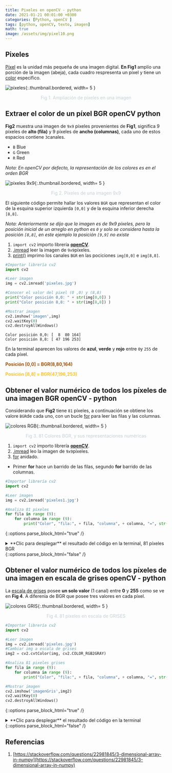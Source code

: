 ```yaml
---
title: Pixeles en openCV - python
date: 2021-01-21 00:01:00 +0300
categories: [Python, openCV ]
tags: [python, openCV, texto, imagen]   
math: true
image: /assets/img/pixel10.png
---
```


## Pixeles

[Píxel](https://es.wikipedia.org/wiki/P%C3%ADxel) es la unidad más pequeña de una imagen digital. **En Fig1** amplío una porción de la imagen (abeja), cada cuadro respresenta un píxel y tiene un [color](https://htmlcolorcodes.com/es/) específico.

![píxeles](https://res.cloudinary.com/dxh1bpaim/image/upload/c_scale,h_494,w_573/v1611872572/kipunaEC/pixeles/pixel10_sllyey.png "píxeles"){:.thumbnail.bordered, width= 5 }
<center>
<p style="color: rgb(199,207,210);"> Fig 1. Ampliación de píxeles en una imagen</p>
</center>

## Extraer el color de un píxel BGR openCV python

**Fig2** muestra una imagen de `9x9` píxeles provenientes de **Fig1**, significa 9 píxeles de **alto (fila)** y 9 píxeles de **ancho (columnas)**, cada uno de estos espacios contiene `3`canales.
 * `B` Blue
 * `G` Green
 * `R` Red

*Nota: En openCV por defecto, la representación  de los colores es en el orden BGR*

![píxeles 9x9](https://res.cloudinary.com/dxh1bpaim/image/upload/c_scale,h_181,w_185/v1611519638/kipunaEC/pixeles/pixel_l6xves.png "píxeles 9x9"){:.thumbnail.bordered, width= 5 }
<center>
<p style="color: rgb(199,207,210);"> Fig 2. Píxeles de una imagen 9x9</p>
</center>

El siguiente código permite hallar los  valores `BGR` que representan el color de la esquina superior izquierda `[0,0]` y  de la esquina inferior derecha `[8,8]`.

*Nota: Anteriormente se dijo que la imagen es de 9x9 píxeles, pero la posición inicial de un arreglo en python es `0` y solo se considera hasta la posición `[8,8]`, en este ejemplo la posición `[9,9]` no existe*

1. `import cv2` importo librería [**openCV**](https://opencv.org/).  
2. [.imread](https://docs.opencv.org/master/d4/da8/group__imgcodecs.html#ga288b8b3da0892bd651fce07b3bbd3a56) leer la imagen de `9x9`píxeles.
3. [print()](https://docs.python.org/3/whatsnew/3.0.html) imprimo los canales `BGR` en las pociciones `img[0,0]` e `img[8,8]`.

```python
#Importar librería cv2
import cv2

#Leer imagen
img = cv2.imread('pixeles.jpg')

#Conocer el valor del pixel (0 ,0) y (8,8)
print("Color posición 0,0: " + str(img[0,0]) )
print("Color posición 8,8: " + str(img[8,8]) )

#Mostrar imagen
cv2.imshow('imagen',img)
cv2.waitKey(0)
cv2.destroyAllWindows()
```
```terminal 
Color posición 0,0: [  8  80 164]
Color posición 8,8: [ 47 196 253]
```

En la terminal aparecen los valores de **azul**, **verde** y **rojo** entre `0`y `255` de cada píxel. 
<p style="color: rgb(164,80,8);"><strong> Posición [0,0] = BGR(8,80,164)</strong></p>
<p style="color: rgb(253,196,47);"><strong> Posición [8,8] = BGR(47,196,253)</strong></p>

## Obtener el valor numérico de todos los píxeles de una imagen BGR openCV - python

Considerando que **Fig2** tiene `81` píxeles, a continuación se obtiene los valore `BGR`de cada uno, con un bucle [for](https://docs.python.org/3/tutorial/controlflow.html#for-statements) para leer las filas y las columnas.

![colores RGB](https://res.cloudinary.com/dxh1bpaim/image/upload/c_scale,h_408,w_417/v1611548354/kipunaEC/pixeles/81pixeles_mu9l3i.png "Colores RGB"){:.thumbnail.bordered, width= 5 }
<center>
<p style="color: rgb(199,207,210);"> Fig 3. 81 Colores BGR, y sus representaciones numéricas</p>
</center>

1. `import cv2` importo librería [**openCV**](https://opencv.org/).  
2. [.imread](https://docs.opencv.org/master/d4/da8/group__imgcodecs.html#ga288b8b3da0892bd651fce07b3bbd3a56) leo la imagen de `9x9`píxeles.
3. [for](https://docs.python.org/3/tutorial/controlflow.html#for-statements) anidado. 
 * Primer **for** hace un barrido de las filas, segundo **for** barrido de las columnas.

```python
#Importar librería cv2
import cv2

#Leer imagen
img = cv2.imread('pixeles1.jpg')

#Analiza 81 pixeles
for fila in range (9):
    for columna in range (9):
        print("Color", "fila:", + fila, "columna", + columna, "=", str(img[fila,columna]))
```

{::options parse_block_html="true" /}

<details>
<summary markdown='span'> **Clic para desplegar** el resultado del código en la terminal, 81 píxeles BGR
</summary>

```terminal
Color fila: 0 columna 0 = [  8  80 164]
Color fila: 0 columna 1 = [ 12  85 171]
Color fila: 0 columna 2 = [ 12  89 176]
Color fila: 0 columna 3 = [ 14  96 185]
Color fila: 0 columna 4 = [ 15 103 193]
Color fila: 0 columna 5 = [ 16 109 200]
Color fila: 0 columna 6 = [ 14 113 205]
Color fila: 0 columna 7 = [ 12 115 208]
Color fila: 0 columna 8 = [ 12 116 209]
Color fila: 1 columna 0 = [  8  80 164]
Color fila: 1 columna 1 = [  5  81 164]
Color fila: 1 columna 2 = [  6  86 171]
Color fila: 1 columna 3 = [  8  93 179]
Color fila: 1 columna 4 = [  8  98 186]
Color fila: 1 columna 5 = [  7 104 192]
Color fila: 1 columna 6 = [  6 108 197]
Color fila: 1 columna 7 = [  9 114 205]
Color fila: 1 columna 8 = [ 11 118 209]
Color fila: 2 columna 0 = [  4  78 160]
Color fila: 2 columna 1 = [  0  79 160]
Color fila: 2 columna 2 = [  3  85 167]
Color fila: 2 columna 3 = [  2  93 174]
Color fila: 2 columna 4 = [  0  96 179]
Color fila: 2 columna 5 = [  0  99 185]
Color fila: 2 columna 6 = [  0 105 192]
Color fila: 2 columna 7 = [  7 116 202]
Color fila: 2 columna 8 = [ 13 123 211]
Color fila: 3 columna 0 = [  0  74 151]
Color fila: 3 columna 1 = [  0  80 158]
Color fila: 3 columna 2 = [  2  90 167]
Color fila: 3 columna 3 = [  6  99 178]
Color fila: 3 columna 4 = [  2 103 182]
Color fila: 3 columna 5 = [  0 104 185]
Color fila: 3 columna 6 = [  0 110 192]
Color fila: 3 columna 7 = [  9 123 207]
Color fila: 3 columna 8 = [ 16 134 217]
Color fila: 4 columna 0 = [  0  81 156]
Color fila: 4 columna 1 = [  2  89 163]
Color fila: 4 columna 2 = [  8 102 175]
Color fila: 4 columna 3 = [ 15 114 188]
Color fila: 4 columna 4 = [ 12 119 193]
Color fila: 4 columna 5 = [  9 121 197]
Color fila: 4 columna 6 = [ 10 128 205]
Color fila: 4 columna 7 = [ 18 139 218]
Color fila: 4 columna 8 = [ 26 150 228]
Color fila: 5 columna 0 = [  9  97 167]
Color fila: 5 columna 1 = [ 17 110 179]
Color fila: 5 columna 2 = [ 24 122 192]
Color fila: 5 columna 3 = [ 32 136 207]
Color fila: 5 columna 4 = [ 31 143 213]
Color fila: 5 columna 5 = [ 26 147 217]
Color fila: 5 columna 6 = [ 28 154 225]
Color fila: 5 columna 7 = [ 33 162 235]
Color fila: 5 columna 8 = [ 37 168 241]
Color fila: 6 columna 0 = [ 24 118 184]
Color fila: 6 columna 1 = [ 43 140 206]
Color fila: 6 columna 2 = [ 48 152 217]
Color fila: 6 columna 3 = [ 52 164 230]
Color fila: 6 columna 4 = [ 52 169 236]
Color fila: 6 columna 5 = [ 48 173 241]
Color fila: 6 columna 6 = [ 48 179 246]
Color fila: 6 columna 7 = [ 47 183 249]
Color fila: 6 columna 8 = [ 44 184 250]
Color fila: 7 columna 0 = [ 51 149 213]
Color fila: 7 columna 1 = [ 64 167 230]
Color fila: 7 columna 2 = [ 68 177 239]
Color fila: 7 columna 3 = [ 69 186 247]
Color fila: 7 columna 4 = [ 65 190 251]
Color fila: 7 columna 5 = [ 61 192 255]
Color fila: 7 columna 6 = [ 58 195 255]
Color fila: 7 columna 7 = [ 53 196 255]
Color fila: 7 columna 8 = [ 48 194 254]
Color fila: 8 columna 0 = [ 69 170 232]
Color fila: 8 columna 1 = [ 81 187 248]
Color fila: 8 columna 2 = [ 81 193 253]
Color fila: 8 columna 3 = [ 77 197 255]
Color fila: 8 columna 4 = [ 70 198 255]
Color fila: 8 columna 5 = [ 65 199 255]
Color fila: 8 columna 6 = [ 61 201 255]
Color fila: 8 columna 7 = [ 54 200 255]
Color fila: 8 columna 8 = [ 47 196 253]

```
</details>
{::options parse_block_html="false" /}

## Obtener el valor numérico de todos los píxeles de una imagen en escala de grises openCV - python

La [escala de grises](https://es.wikipedia.org/wiki/Escala_de_grises) posee **un solo valor** (1 canal) entre **0** y **255** como se ve en **Fig 4**. A diferenia de BGR  que posee tres valores en cada píxel. 

![colores GRIS](https://res.cloudinary.com/dxh1bpaim/image/upload/c_scale,h_420,w_421/v1611609741/kipunaEC/pixeles/pixelesgrises_ml62wg.png "Colores GRIS"){:.thumbnail.bordered, width= 5 }
<center>
<p style="color: rgb(199,207,210);"> Fig 4. 81 píxeles en escala de GRISES</p>
</center>

```python
#Importar librería cv2
import cv2

#Leer imagen
img = cv2.imread('pixeles.jpg')
#Cambiar img a escala de grises
img2 = cv2.cvtColor(img, cv2.COLOR_RGB2GRAY)

#Analiza 81 pixeles grises
for fila in range (9):
    for columna in range (9):
        print("Color", "fila:", + fila, "columna", + columna, "=", str(img2[fila,columna]))

#Mostrar imagen
cv2.imshow('imagenGris',img2)
cv2.waitKey(0)
cv2.destroyAllWindows()
```
{::options parse_block_html="true" /}

<details>
<summary markdown='span'>  **Clic para desplegar** el resultado del código en la terminal
</summary>

```terminal
Color fila: 0 columna 0 = 68
Color fila: 0 columna 1 = 73
Color fila: 0 columna 2 = 76
Color fila: 0 columna 3 = 82
Color fila: 0 columna 4 = 87
Color fila: 0 columna 5 = 92
Color fila: 0 columna 6 = 94
Color fila: 0 columna 7 = 95
Color fila: 0 columna 8 = 96
Color fila: 1 columna 0 = 68
Color fila: 1 columna 1 = 68
Color fila: 1 columna 2 = 72
Color fila: 1 columna 3 = 77
Color fila: 1 columna 4 = 81
Color fila: 1 columna 5 = 85
Color fila: 1 columna 6 = 88
Color fila: 1 columna 7 = 93
Color fila: 1 columna 8 = 96
Color fila: 2 columna 0 = 65
Color fila: 2 columna 1 = 65
Color fila: 2 columna 2 = 70
Color fila: 2 columna 3 = 75
Color fila: 2 columna 4 = 77
Color fila: 2 columna 5 = 79
Color fila: 2 columna 6 = 84
Color fila: 2 columna 7 = 93
Color fila: 2 columna 8 = 100
Color fila: 3 columna 0 = 61
Color fila: 3 columna 1 = 65
Color fila: 3 columna 2 = 72
Color fila: 3 columna 3 = 80
Color fila: 3 columna 4 = 82
Color fila: 3 columna 5 = 82
Color fila: 3 columna 6 = 86
Color fila: 3 columna 7 = 98
Color fila: 3 columna 8 = 108
Color fila: 4 columna 0 = 65
Color fila: 4 columna 1 = 71
Color fila: 4 columna 2 = 82
Color fila: 4 columna 3 = 93
Color fila: 4 columna 4 = 95
Color fila: 4 columna 5 = 96
Color fila: 4 columna 6 = 101
Color fila: 4 columna 7 = 112
Color fila: 4 columna 8 = 122
Color fila: 5 columna 0 = 79
Color fila: 5 columna 1 = 90
Color fila: 5 columna 2 = 101
Color fila: 5 columna 3 = 113
Color fila: 5 columna 4 = 117
Color fila: 5 columna 5 = 119
Color fila: 5 columna 6 = 124
Color fila: 5 columna 7 = 132
Color fila: 5 columna 8 = 137
Color fila: 6 columna 0 = 97
Color fila: 6 columna 1 = 119
Color fila: 6 columna 2 = 128
Color fila: 6 columna 3 = 138
Color fila: 6 columna 4 = 142
Color fila: 6 columna 5 = 143
Color fila: 6 columna 6 = 147
Color fila: 6 columna 7 = 150
Color fila: 6 columna 8 = 150
Color fila: 7 columna 0 = 127
Color fila: 7 columna 1 = 143
Color fila: 7 columna 2 = 151
Color fila: 7 columna 3 = 158
Color fila: 7 columna 4 = 160
Color fila: 7 columna 5 = 160
Color fila: 7 columna 6 = 161
Color fila: 7 columna 7 = 160
Color fila: 7 columna 8 = 157
Color fila: 8 columna 0 = 147
Color fila: 8 columna 1 = 162
Color fila: 8 columna 2 = 166
Color fila: 8 columna 3 = 168
Color fila: 8 columna 4 = 166
Color fila: 8 columna 5 = 165
Color fila: 8 columna 6 = 165
Color fila: 8 columna 7 = 163
Color fila: 8 columna 8 = 158

``` 

</details>
{::options parse_block_html="false" /}



## Referencias

1. [https://stackoverflow.com/questions/22981845/3-dimensional-array-in-numpy](https://stackoverflow.com/questions/22981845/3-dimensional-array-in-numpy)


